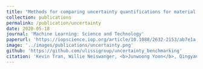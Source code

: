 ```yaml
---
title: "Methods for comparing uncertainty quantifications for material property predictions"
collection: publications
permalink: /publication/uncertainty
date: 2020-05-18
journal: 'Machine Learning: Science and Technology'
paperurl: 'https://iopscience.iop.org/article/10.1088/2632-2153/ab7e1a'
image: '../images/publications/uncertainty.png'
github: 'https://github.com/ulissigroup/uncertainty_benchmarking'
citation: 'Kevin Tran, Willie Neiswanger, <b>Junwoong Yoon</b>, Qingyang Zhang, Eric Xing, Zachary Ulissi'
---
```

